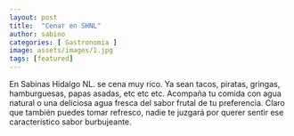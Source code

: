 ```yaml
---
layout: post
title:  "Cenar en SHNL"
author: sabino
categories: [ Gastronomia ]
image: assets/images/1.jpg
tags: [featured]
---
```

En Sabinas Hidalgo NL. se cena muy rico. Ya sean tacos, piratas, gringas, hamburguesas, papas asadas, etc etc etc. Acompaña tu comida con agua natural o una deliciosa agua fresca del sabor frutal de tu preferencia. Claro que también puedes tomar refresco, nadie te juzgará por querer sentir ese característico sabor burbujeante.